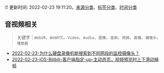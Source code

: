 :alarm_clock: 更新时间: 2022-02-23 19:11:20。[来源分类](../README.md)、[标签分类](../TAGS.md)、[时间分类](../TIMELINE.md)

## 音视频相关


> 关键字：`WebVR`、`WebRTC`、`Video`、`Audio`、`图像`、`音频`、`视频`、`直播`、`摄像头`、`播放器`



- [2022-02-23-为什么硬盘录像机能搜索到不同网段的监控摄像头？](https://www.v2ex.com/t/836033) 
- [2022-02-23-iOS-Bilibili-客户端指定-up-主动态页，视频预览时上下滑动掉帧](https://www.v2ex.com/t/836015) 